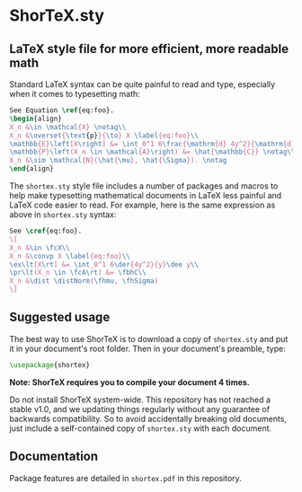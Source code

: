 # ShorTeX.sty
## LaTeX style file for more efficient, more readable math

Standard LaTeX syntax can be quite painful to read and type, especially when it comes to typesetting math:
```latex
See Equation \ref{eq:foo}.
\begin{align}
X_n &\in \mathcal{X} \notag\\
X_n &\overset{\text{p}}{\to} X \label{eq:foo}\\
\mathbb{E}\left[X\right] &= \int_0^1 6\frac{\mathrm{d} 4y^2}{\mathrm{d} y}\mathrm{d}y \notag\\
\mathbb{P}\left(X_n \in \mathcal{A}\right) &= \hat{\mathbb{C}} \notag\\
X_n &\sim \mathcal{N}(\hat{\mu}, \hat{\Sigma}). \notag
\end{align}
```

The `shortex.sty` style file includes a number of packages and macros to help make typesetting
mathematical documents in LaTeX less painful and LaTeX code easier to read. 
For example, here is the same expression as above in `shortex.sty` syntax:
```latex
See \cref{eq:foo}.
\[
X_n &\in \fcX\\
X_n &\convp X \label{eq:foo}\\
\ex\lt[X\rt] &= \int_0^1 6\der{4y^2}{y}\dee y\\
\pr\lt(X_n \in \fcA\rt) &= \fbhC\\
X_n &\dist \distNorm(\fhmu, \fhSigma)
\]
```

## Suggested usage

The best way to use ShorTeX is to download a copy of `shortex.sty` and put it
in your document's root folder. Then in your document's preamble, type:
```latex
\usepackage{shortex}
```
**Note: ShorTeX requires you to compile your document 4 times.**

Do not install ShorTeX system-wide. This repository has not reached
a stable v1.0, and we updating things regularly without any guarantee of 
backwards compatibility. So to avoid accidentally breaking old documents, just
include a self-contained copy of `shortex.sty` with each document.

## Documentation

Package features are detailed in `shortex.pdf` in this repository. 

